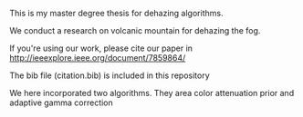 
This is my master degree thesis for dehazing algorithms.

We conduct a research on volcanic mountain for dehazing the fog.

If you're using our work, please cite our paper in 
http://ieeexplore.ieee.org/document/7859864/

The bib file (citation.bib) is included in this repository

We here incorporated two algorithms. They area color attenuation prior and adaptive gamma correction
